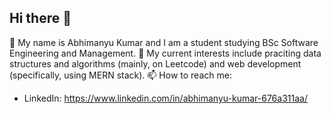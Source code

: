 ## Hi there 👋

🌱 My name is Abhimanyu Kumar and I am a student studying BSc Software Engineering and Management. 
🔭 My current interests include praciting data structures and algorithms (mainly, on Leetcode) and web development (specifically, using MERN stack).
📫 How to reach me:
- LinkedIn: https://www.linkedin.com/in/abhimanyu-kumar-676a311aa/

<!--
**akr024/akr024** is a ✨ _special_ ✨ repository because its `README.md` (this file) appears on your GitHub profile.

Here are some ideas to get you started:

- 🔭 I’m currently working on ...
- 🌱 I’m currently learning ...
- 👯 I’m looking to collaborate on ...
- 🤔 I’m looking for help with ...
- 💬 Ask me about ...
- 📫 How to reach me: ...
- 😄 Pronouns: ...
- ⚡ Fun fact: ...
-->
